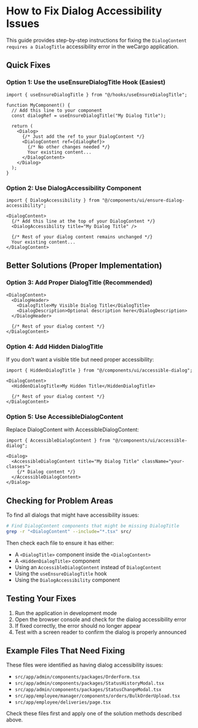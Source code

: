 # How to Fix Dialog Accessibility Issues

This guide provides step-by-step instructions for fixing the `DialogContent requires a DialogTitle` accessibility error in the weCargo application.

## Quick Fixes

### Option 1: Use the useEnsureDialogTitle Hook (Easiest)

```tsx
import { useEnsureDialogTitle } from "@/hooks/useEnsureDialogTitle";

function MyComponent() {
  // Add this line to your component
  const dialogRef = useEnsureDialogTitle("My Dialog Title");
  
  return (
    <Dialog>
      {/* Just add the ref to your DialogContent */}
      <DialogContent ref={dialogRef}>
        {/* No other changes needed */}
        Your existing content...
      </DialogContent>
    </Dialog>
  );
}
```

### Option 2: Use DialogAccessibility Component

```tsx
import { DialogAccessibility } from "@/components/ui/ensure-dialog-accessibility";

<DialogContent>
  {/* Add this line at the top of your DialogContent */}
  <DialogAccessibility title="My Dialog Title" />
  
  {/* Rest of your dialog content remains unchanged */}
  Your existing content...
</DialogContent>
```

## Better Solutions (Proper Implementation)

### Option 3: Add Proper DialogTitle (Recommended)

```tsx
<DialogContent>
  <DialogHeader>
    <DialogTitle>My Visible Dialog Title</DialogTitle>
    <DialogDescription>Optional description here</DialogDescription>
  </DialogHeader>
  
  {/* Rest of your dialog content */}
</DialogContent>
```

### Option 4: Add Hidden DialogTitle

If you don't want a visible title but need proper accessibility:

```tsx
import { HiddenDialogTitle } from "@/components/ui/accessible-dialog";

<DialogContent>
  <HiddenDialogTitle>My Hidden Title</HiddenDialogTitle>
  
  {/* Rest of your dialog content */}
</DialogContent>
```

### Option 5: Use AccessibleDialogContent

Replace DialogContent with AccessibleDialogContent:

```tsx
import { AccessibleDialogContent } from "@/components/ui/accessible-dialog";

<Dialog>
  <AccessibleDialogContent title="My Dialog Title" className="your-classes">
    {/* Dialog content */}
  </AccessibleDialogContent>
</Dialog>
```

## Checking for Problem Areas

To find all dialogs that might have accessibility issues:

```bash
# Find DialogContent components that might be missing DialogTitle
grep -r "<DialogContent" --include="*.tsx" src/
```

Then check each file to ensure it has either:
- A `<DialogTitle>` component inside the `<DialogContent>`
- A `<HiddenDialogTitle>` component
- Using an `AccessibleDialogContent` instead of `DialogContent`
- Using the `useEnsureDialogTitle` hook
- Using the `DialogAccessibility` component

## Testing Your Fixes

1. Run the application in development mode
2. Open the browser console and check for the dialog accessibility error
3. If fixed correctly, the error should no longer appear
4. Test with a screen reader to confirm the dialog is properly announced

## Example Files That Need Fixing

These files were identified as having dialog accessibility issues:

- `src/app/admin/components/packages/OrderForm.tsx`
- `src/app/admin/components/packages/StatusHistoryModal.tsx`
- `src/app/admin/components/packages/StatusChangeModal.tsx`
- `src/app/employee/manager/components/orders/BulkOrderUpload.tsx`
- `src/app/employee/deliveries/page.tsx`

Check these files first and apply one of the solution methods described above. 